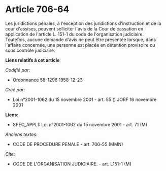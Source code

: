 # Article 706-64

Les juridictions pénales, à l'exception des juridictions d'instruction et de la cour d'assises, peuvent solliciter l'avis de
la Cour de cassation en application de l'article L. 151-1 du code de l'organisation judiciaire. Toutefois, aucune demande
d'avis ne peut être présentée lorsque, dans l'affaire concernée, une personne est placée en détention provisoire ou sous
contrôle judiciaire.

**Liens relatifs à cet article**

_Codifié par_:

  - Ordonnance 58-1296 1958-12-23

_Créé par_:

  - Loi n°2001-1062 du 15 novembre 2001 - art. 55 () JORF 16 novembre 2001

**Liens**:

  - SPEC_APPLI: Loi n°2001-1062 du 15 novembre 2001 - art. 71 (M)

_Anciens textes_:

  - CODE DE PROCEDURE PENALE - art. 706-55 (MMN)

_Cite_:

  - CODE DE L'ORGANISATION JUDICIAIRE. - art. L151-1 (M)
